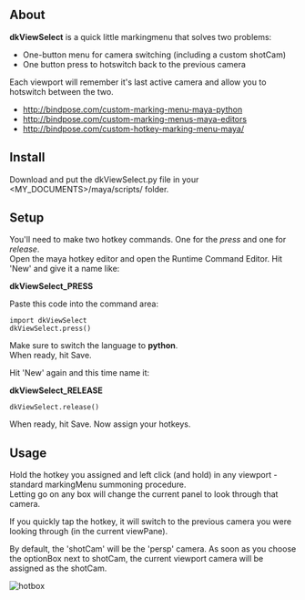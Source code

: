 
## About

__dkViewSelect__ is a quick little markingmenu that solves two problems:
* One-button menu for camera switching (including a custom shotCam)
* One button press to hotswitch back to the previous camera

Each viewport will remember it's last active camera and allow you to hotswitch between the two.

* http://bindpose.com/custom-marking-menu-maya-python
* http://bindpose.com/custom-marking-menus-maya-editors
* http://bindpose.com/custom-hotkey-marking-menu-maya/

## Install
Download and put the dkViewSelect.py file in your <MY_DOCUMENTS>/maya/scripts/ folder.

## Setup
You'll need to make two hotkey commands. One for the _press_ and one for _release_.\
Open the maya hotkey editor and open the Runtime Command Editor.
Hit 'New' and give it a name like:

<b>dkViewSelect_PRESS</b>

Paste this code into the command area:
```
import dkViewSelect
dkViewSelect.press()
```
Make sure to switch the language to <b>python</b>.\
When ready, hit Save.

Hit 'New' again and this time name it:

<b>dkViewSelect_RELEASE</b>

```
dkViewSelect.release()
```
When ready, hit Save. Now assign your hotkeys.

## Usage

Hold the hotkey you assigned and left click (and hold) in any viewport - standard markingMenu summoning procedure.\
Letting go on any box will change the current panel to look through that camera.

If you quickly tap the hotkey, it will switch to the previous camera you were looking through (in the current viewPane).

By default, the 'shotCam' will be the 'persp' camera.
As soon as you choose the optionBox next to shotCam, the current viewport camera will be assigned as the shotCam.

![hotbox](https://i.imgur.com/Vjn7LZD.png)
